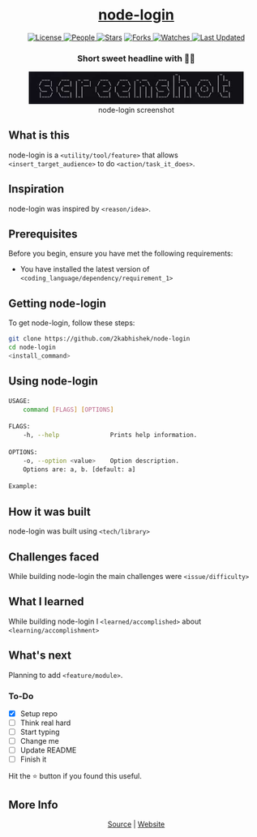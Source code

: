 <div align = "center">

<h1><a href="https://2kabhishek.github.io/node-login">node-login</a></h1>

<a href="https://github.com/2KAbhishek/node-login/blob/main/LICENSE">
<img alt="License" src="https://img.shields.io/github/license/2kabhishek/node-login?style=flat&color=eee&label="> </a>

<a href="https://github.com/2KAbhishek/node-login/graphs/contributors">
<img alt="People" src="https://img.shields.io/github/contributors/2kabhishek/node-login?style=flat&color=ffaaf2&label=People"> </a>

<a href="https://github.com/2KAbhishek/node-login/stargazers">
<img alt="Stars" src="https://img.shields.io/github/stars/2kabhishek/node-login?style=flat&color=98c379&label=Stars"></a>

<a href="https://github.com/2KAbhishek/node-login/network/members">
<img alt="Forks" src="https://img.shields.io/github/forks/2kabhishek/node-login?style=flat&color=66a8e0&label=Forks"> </a>

<a href="https://github.com/2KAbhishek/node-login/watchers">
<img alt="Watches" src="https://img.shields.io/github/watchers/2kabhishek/node-login?style=flat&color=f5d08b&label=Watches"> </a>

<a href="https://github.com/2KAbhishek/node-login/pulse">
<img alt="Last Updated" src="https://img.shields.io/github/last-commit/2kabhishek/node-login?style=flat&color=e06c75&label="> </a>

<h3>Short sweet headline with 🎇🎉</h3>

<figure>
  <img src= "images/screenshot.png" alt="node-login Demo">
  <br/>
  <figcaption>node-login screenshot</figcaption>
</figure>

</div>

## What is this

node-login is a `<utility/tool/feature>` that allows `<insert_target_audience>` to do `<action/task_it_does>`.

## Inspiration

node-login was inspired by `<reason/idea>`.

## Prerequisites

Before you begin, ensure you have met the following requirements:

- You have installed the latest version of `<coding_language/dependency/requirement_1>`

## Getting node-login

To get node-login, follow these steps:

```bash
git clone https://github.com/2kabhishek/node-login
cd node-login
<install_command>
```

## Using node-login

```bash
USAGE:
    command [FLAGS] [OPTIONS]

FLAGS:
    -h, --help              Prints help information.

OPTIONS:
    -o, --option <value>    Option description.
    Options are: a, b. [default: a]

Example:


```

## How it was built

node-login was built using `<tech/library>`

## Challenges faced

While building node-login the main challenges were `<issue/difficulty>`

## What I learned

While building node-login I `<learned/accomplished>` about `<learning/accomplishment>`

## What's next

Planning to add `<feature/module>`.

### To-Do

- [x] Setup repo
- [ ] Think real hard
- [ ] Start typing
- [ ] Change me
- [ ] Update README
- [ ] Finish it

Hit the ⭐ button if you found this useful.

## More Info

<div align="center">

<a href="https://github.com/2KAbhishek/node-login">Source</a> | <a href="https://2kabhishek.github.io/node-login">Website</a>

</div>
